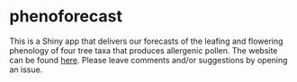 # phenoforecast

This is a Shiny app that delivers our forecasts of the leafing and flowering phenology of four tree taxa that produces allergenic pollen. The website can be found [here](http://52.150.17.142:3838/phenoforecast_shinyapp/). Please leave comments and/or suggestions by opening an issue.
